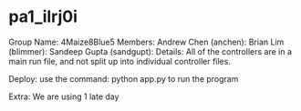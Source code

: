 # pa1_ilrj0i

Group Name:
        4Maize8Blue5
Members:
        Andrew Chen (anchen):
        Brian Lim (blimmer):
        Sandeep Gupta (sandgupt):
Details:
        All of the controllers are in a main run file, and not split up into individual controller files.

Deploy:
        use the command:
                python app.py
        to run the program

Extra:
        We are using 1 late day
